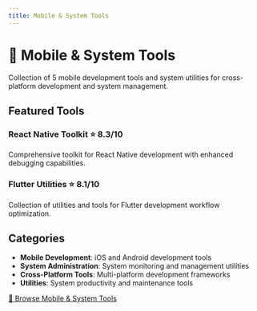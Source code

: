 ```yaml
---
title: Mobile & System Tools
---
```


# 📱 Mobile & System Tools

Collection of 5 mobile development tools and system utilities for cross-platform development and system management.

## Featured Tools

### React Native Toolkit ⭐ 8.3/10
Comprehensive toolkit for React Native development with enhanced debugging capabilities.

### Flutter Utilities ⭐ 8.1/10
Collection of utilities and tools for Flutter development workflow optimization.

## Categories

- **Mobile Development**: iOS and Android development tools
- **System Administration**: System monitoring and management utilities
- **Cross-Platform Tools**: Multi-platform development frameworks
- **Utilities**: System productivity and maintenance tools

<div className="category-actions">
  <a href="/docs/repositories?category=mobile-system" className="button button--primary">
    📱 Browse Mobile & System Tools
  </a>
</div>